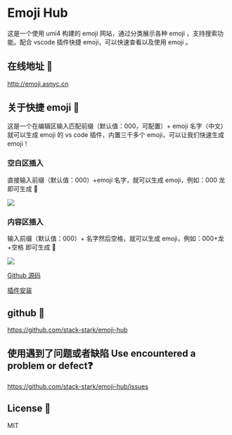 # Emoji Hub

这是一个使用 umi4 构建的 emoji 网站，通过分类展示各种 emoji ，支持搜索功能。配合 vscode 插件快捷 emoji，可以快速查看以及使用 emoji 。

## 在线地址 🔗

http://emoji.asnyc.cn

## 关于快捷 emoji 🐉

这是一个在编辑区输入匹配前缀（默认值：000，可配置）+ emoji 名字（中文）就可以生成 emoji 的 vs code 插件，内置三千多个 emoji，可以让我们快速生成 emoji！

### 空白区插入

直接输入前缀（默认值：000）+emoji 名字，就可以生成 emoji，例如：000 龙 即可生成 🐉

![](https://raw.githubusercontents.com/stack-stark/fast-emoji/main/screenshot/example.gif)

### 内容区插入

输入前缀（默认值：000）+ 名字然后空格，就可以生成 emoji，例如：000+龙+空格 即可生成 🐉

![](https://raw.githubusercontents.com/stack-stark/fast-emoji/main/screenshot/example2.gif)

[Github 源码](https://github.com/stack-stark/fast-emoji)

[插件安装](https://marketplace.visualstudio.com/items?itemName=stack-stark-code.fast-emoji)

## github 🔗

https://github.com/stack-stark/emoji-hub

## 使用遇到了问题或者缺陷 Use encountered a problem or defect❓

https://github.com/stack-stark/emoji-hub/issues

## License 📖

MIT
